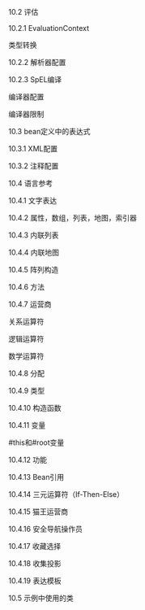 

10.2 评估

10.2.1 EvaluationContext

类型转换

10.2.2  解析器配置

10.2.3  SpEL编译

编译器配置

编译器限制

10.3  bean定义中的表达式

10.3.1 XML配置

10.3.2 注释配置

10.4  语言参考

10.4.1  文字表达

10.4.2  属性，数组，列表，地图，索引器

10.4.3  内联列表

10.4.4  内联地图

10.4.5  阵列构造

10.4.6  方法

10.4.7 运营商

关系运算符

逻辑运算符

数学运算符

10.4.8  分配

10.4.9 类型

10.4.10 构造函数

10.4.11 变量

\#this和\#root变量

10.4.12  功能

10.4.13  Bean引用

10.4.14  三元运算符（If-Then-Else）

10.4.15  猫王运营商

10.4.16  安全导航操作员

10.4.17  收藏选择

10.4.18  收集投影

10.4.19  表达模板

10.5  示例中使用的类

